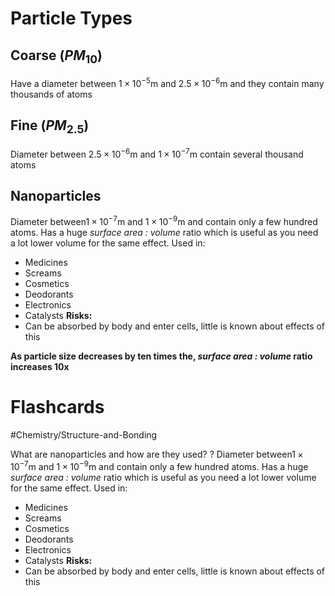 # Particle Types
## Coarse ($PM_{10}$)
Have a diameter between $1\times10^{-5}\text{m}$ and $2.5\times10^{-6}\text{m}$ and they contain many thousands of atoms
## Fine ($PM_{2.5}$)
Diameter between $2.5\times10^{-6}\text{m}$ and $1\times10^{-7}\text{m}$ contain several thousand atoms
## Nanoparticles
Diameter between$1\times10^{-7}\text{m}$ and $1\times10^{-9}\text{m}$ and contain only a few hundred atoms.
Has a huge *surface area : volume* ratio which is useful as you need a lot lower volume for the same effect.
Used in:
- Medicines
- Screams
- Cosmetics
- Deodorants
- Electronics
- Catalysts
**Risks:**
- Can be absorbed by body and enter cells, little is known about effects of this

**As particle size decreases by ten times the, *surface area : volume* ratio increases 10x**


# Flashcards

#Chemistry/Structure-and-Bonding

What are nanoparticles and how are they used?
?
Diameter between$1\times10^{-7}\text{m}$ and $1\times10^{-9}\text{m}$ and contain only a few hundred atoms.
Has a huge *surface area : volume* ratio which is useful as you need a lot lower volume for the same effect.
Used in:
- Medicines
- Screams
- Cosmetics
- Deodorants
- Electronics
- Catalysts
**Risks:**
- Can be absorbed by body and enter cells, little is known about effects of this
